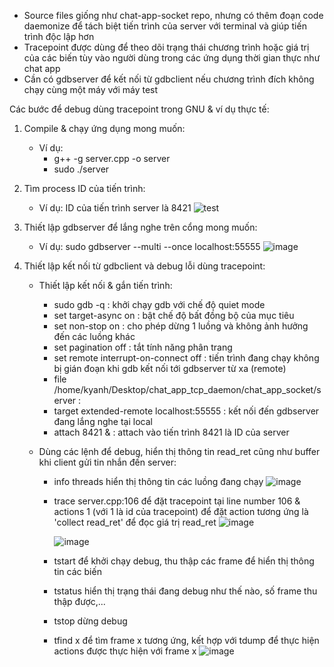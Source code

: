 - Source files giống như chat-app-socket repo, nhưng có thêm đoạn code daemonize để tách biệt tiến trình của server với terminal và giúp tiến trình độc lập hơn
- Tracepoint được dùng để theo dõi trạng thái chương trình hoặc giá trị của các biến tùy vào người dùng trong các ứng dụng thời gian thực như chat app
- Cần có gdbserver để kết nối từ gdbclient nếu chương trình đích không chạy cùng một máy với máy test

Các bước để debug dùng tracepoint trong GNU & ví dụ thực tế:
1. Compile & chạy ứng dụng mong muốn:
    - Ví dụ:
        + g++ -g server.cpp -o server
        + sudo ./server
2. Tìm process ID của tiến trình:
   - Ví dụ: ID của tiến trình server là 8421
   ![test](https://github.com/user-attachments/assets/ade2e99f-01a1-447e-b987-cb3e93da04be)


3. Thiết lập gdbserver để lắng nghe trên cổng mong muốn:
    - Ví dụ: sudo gdbserver --multi --once localhost:55555
   ![image](https://github.com/user-attachments/assets/92bfb26a-8b42-4dd9-95fa-1c7b3a382655)

4. Thiết lập kết nối từ gdbclient và debug lỗi dùng tracepoint:
   - Thiết lập kết nối & gắn tiến trình:
        + sudo gdb -q : khởi chạy gdb với chế độ quiet mode
        + set target-async on : bật chế độ bất đồng bộ của mục tiêu
        + set non-stop on : cho phép dừng 1 luồng và không ảnh hưởng đến các luồng khác
        + set pagination off : tắt tính năng phân trang
        + set remote interrupt-on-connect off : tiến trình đang chạy không bị gián đoạn khi gdb kết nối tới gdbserver từ xa (remote)
        + file /home/kyanh/Desktop/chat_app_tcp_daemon/chat_app_socket/server :
        + target extended-remote localhost:55555 : kết nối đến gdbserver đang lắng nghe tại local
        + attach 8421 & : attach vào tiến trình 8421 là ID của server

    - Dùng các lệnh để debug, hiển thị thông tin read_ret cũng như buffer khi client gửi tin nhắn đến server:
        + info threads hiển thị thông tin các luồng đang chạy
          ![image](https://github.com/user-attachments/assets/4a8fa928-6b60-4bc7-993d-a3817dd8968a)

        + trace server.cpp:106 để đặt tracepoint tại line number 106 & actions 1 (với 1 là id của tracepoint) để đặt action tương ứng là 'collect read_ret' để đọc giá trị read_ret
          ![image](https://github.com/user-attachments/assets/026a3f3d-ac3d-4412-828b-3b8a4ab9c6df)
          
          ![image](https://github.com/user-attachments/assets/cc09271a-ee30-4ec1-8740-ba493fbf3b1b)


        + tstart để khởi chạy debug, thu thập các frame để hiển thị thông tin các biến
        + tstatus hiển thị trạng thái đang debug như thế nào, số frame thu thập được,...
        + tstop dừng debug
        + tfind x để tìm frame x tương ứng, kết hợp với tdump để thực hiện actions được thực hiện với frame x
          ![image](https://github.com/user-attachments/assets/85d91db9-60d6-4caf-b06e-c8383e8307d7)
